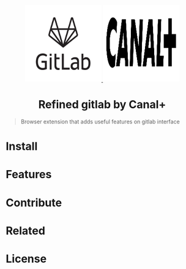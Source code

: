 <div align="center">
  <a href="https://about.gitlab.com/">
    <img src="media/gitlab-logo-1-color-black-stacked-rgb.png" alt="gitlab logo" width="200" height="200">
  </a>
  <a href="https://github.com/canalplus">
    <img src="media/canal.png" alt="canal logo" width="200" height="200">
  </a>
</div>

<h1 align="center">Refined gitlab by Canal+</h1>

> Browser extension that adds useful features on gitlab interface

# Install

# Features

# Contribute

# Related

# License
